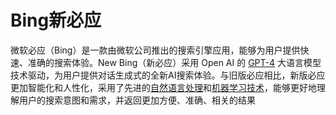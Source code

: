 # Bing新必应

微软必应（Bing）是一款由微软公司推出的搜索引擎应用，能够为用户提供快速、准确的搜索体验。New Bing（新必应）采用 Open AI 的 <a href="https://ai-bot.cn/sites/49.html">GPT-4</a> 大语言模型技术驱动，为用户提供对话生成式的全新AI搜索体验。与旧版必应相比，新版必应更加智能化和人性化，采用了先进的<a href="https://ai-bot.cn/what-is-nlp-natural-language-processing/">自然语言处理</a>和<a href="https://ai-bot.cn/what-is-machine-learning/">机器学习技术</a>，能够更好地理解用户的搜索意图和需求，并返回更加方便、准确、相关的结果
